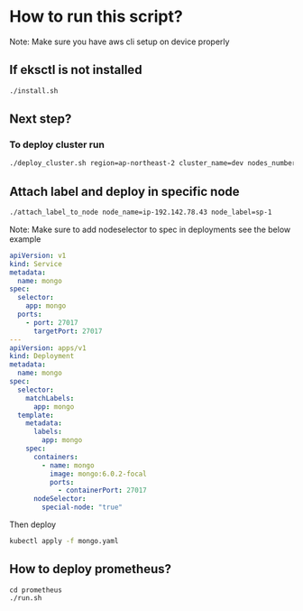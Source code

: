 # How to run this script?

Note: Make sure you have aws cli setup on device properly

## If eksctl is not installed

```sh
./install.sh
```

## Next step?

### To deploy cluster run

```sh
./deploy_cluster.sh region=ap-northeast-2 cluster_name=dev nodes_number=3
```

## Attach label and deploy in specific node

```sh
./attach_label_to_node node_name=ip-192.142.78.43 node_label=sp-1
```

Note: Make sure to add nodeselector to spec in deployments see the below example

```yaml
apiVersion: v1
kind: Service
metadata:
  name: mongo
spec:
  selector:
    app: mongo
  ports:
    - port: 27017
      targetPort: 27017
---
apiVersion: apps/v1
kind: Deployment
metadata:
  name: mongo
spec:
  selector:
    matchLabels:
      app: mongo
  template:
    metadata:
      labels:
        app: mongo
    spec:
      containers:
        - name: mongo
          image: mongo:6.0.2-focal
          ports:
            - containerPort: 27017
      nodeSelector:
        special-node: "true"
```

Then deploy

```sh
kubectl apply -f mongo.yaml
```

## How to deploy prometheus?

```
cd prometheus
./run.sh
```
